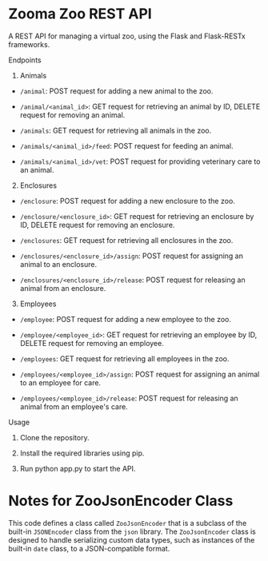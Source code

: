 # Zooma Zoo REST API

A REST API for managing a virtual zoo, using the Flask and Flask-RESTx frameworks.

  

Endpoints

1. Animals

* `/animal`: POST request for adding a new animal to the zoo.

* `/animal/<animal_id>`: GET request for retrieving an animal by ID, DELETE request for removing an animal.

* `/animals`: GET request for retrieving all animals in the zoo.

* `/animals/<animal_id>/feed`: POST request for feeding an animal.

* `/animals/<animal_id>/vet`: POST request for providing veterinary care to an animal.

2. Enclosures

* `/enclosure`: POST request for adding a new enclosure to the zoo.

* `/enclosure/<enclosure_id>`: GET request for retrieving an enclosure by ID, DELETE request for removing an enclosure.

* `/enclosures`: GET request for retrieving all enclosures in the zoo.

* `/enclosures/<enclosure_id>/assign`: POST request for assigning an animal to an enclosure.

* `/enclosures/<enclosure_id>/release`: POST request for releasing an animal from an enclosure.

3. Employees

* `/employee`: POST request for adding a new employee to the zoo.

* `/employee/<employee_id>`: GET request for retrieving an employee by ID, DELETE request for removing an employee.

* `/employees`: GET request for retrieving all employees in the zoo.

* `/employees/<employee_id>/assign`: POST request for assigning an animal to an employee for care.

* `/employees/<employee_id>/release`: POST request for releasing an animal from an employee's care.

  

Usage

1. Clone the repository.

2. Install the required libraries using pip.

3. Run python app.py to start the API.

  

# Notes for ZooJsonEncoder Class

This code defines a class called `ZooJsonEncoder` that is a subclass of the built-in `JSONEncoder` class from the `json` library. The `ZooJsonEncoder` class is designed to handle serializing custom data types, such as instances of the built-in `date` class, to a JSON-compatible format.